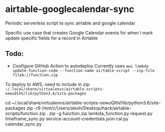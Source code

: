 # airtable-googlecalendar-sync
Periodic serverless script to sync airtable and google calendar

Specific use case that creates Google Calendar events for when I mark update specific fields for a record in Airtable

## Todo: 
* Configure GitHub Action to autodeploy 
Currently uses `aws lambda update-function-code --function-name airtable-script --zip-file fileb://function.zip`

To deploy to AWS, need to include in zip: `~/.local/share/virtualenvs/airtable-scripts-oewuQlhV/lib/python3.6/site-packages`

cd ~/.local/share/virtualenvs/airtable-scripts-oewuQlhV/lib/python3.6/site-packages
zip -r9 /mnt/c/Users/alexh/Desktop/hack/airtable-scripts/function.zip .
zip -g function.zip lambda_function.py request.py timeframe_sync.py service-account-credentials.json cal.py calendar_sync.py
